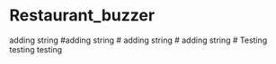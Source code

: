 ﻿# Restaurant_buzzer


a d d i n g   s t r i n g  
 # a d d i n g   s t r i n g  
 #   a d d i n g   s t r i n g  
 #   a d d i n g   s t r i n g  
 #   T e s t i n g   t e s t i n g   t e s t i n g  
 